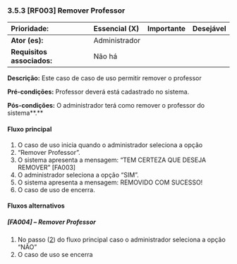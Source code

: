### 3.5.3 \[RF003\] Remover Professor

| **Prioridade:** |  Essencial \(X\) |  Importante |  Desejável |
| :--- | :--- | :--- | :--- |
| **Ator \(es\):** | Administrador |  |  |
| **Requisitos associados:** | Não há |  |  |

**Descrição:** Este caso de caso de uso permitir remover o professor

**Pré-condições:** Professor deverá está cadastrado no sistema.

**Pós-condições:** O administrador terá como remover o professor do sistema**.**

#### Fluxo principal

1.   O caso de uso inicia quando o administrador seleciona a opção
2.  “Remover Professor”.
3.   O sistema apresenta a mensagem: “TEM CERTEZA QUE DESEJA REMOVER” \[FA003\]
4.   O administrador seleciona a opção “SIM”.
5.   O sistema apresenta a mensagem: REMOVIDO COM SUCESSO!
6.  O caso de uso de encerra.

####  Fluxos alternativos

##### \[FA004\] – Remover Professor

1.   No passo \([2](#_Fluxo_principal)\) do fluxo principal caso o administrador seleciona a opção “NÃO”
2.  O caso de uso se encerra

  




